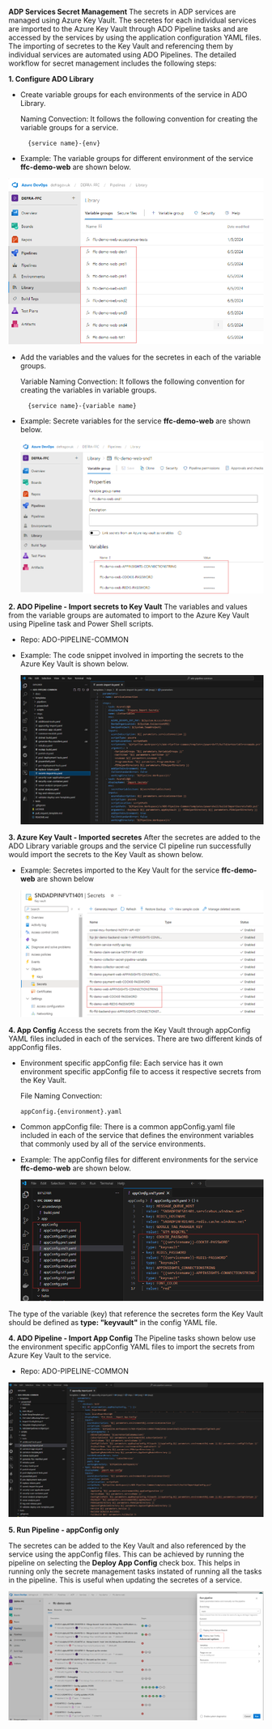 **ADP Services Secret Management**
The secrets in ADP services are managed using Azure Key Vault. The secretes for each individual services are imported to the Azure Key Vault through ADO Pipeline tasks and are accessed by the services by using the application configuration YAML files. The importing of secretes to the Key Vault and referencing them by individual services are automated using ADO Pipelines. The detailed workflow for secret management includes the following steps:

**1. Configure ADO Library**
- Create variable groups for each environments of the service in ADO Library.

  Naming Convection: It follows the following convention for creating the variable groups for a service.

        {service name}-{env}

-   Example: The variable groups for different environment of the service **ffc-demo-web** are shown below.

  ![image.png](../../images/variable-group.png)

- Add the variables and the values for the secretes in each of the variable groups.

  Variable Naming Convection: It follows the following convention for creating the variables in variable groups.

        {service name}-{variable name}

- Example: Secrete variables for the service **ffc-demo-web** are shown below.

  ![image.png](../../images/variable-group-keyvalue.png)


**2. ADO Pipeline - Import secrets to Key Vault**
The variables and values from the variable groups are automated to import to the Azure Key Vault using 
Pipeline task and Power Shell scripts. 

- Repo: ADO-PIPELINE-COMMON  

- Example: The code snippet involved in importing the secrets to the Azure Key Vault is 
  shown below.

  ![image.png](../../images/Import-secrets-to-Key-Vault.png)


**3. Azure Key Vault - Imported secretes**
After the secretes are added to the ADO Library variable groups and the service CI pipeline run successfully would import the secrets to the Key Vault as shown below. 

- Example: Secretes imported to the Key Vault for the service **ffc-demo-web** are shown below

  ![image.png](../../images/keyvault-secretes.png)
 

**4. App Config**
Access the secrets from the Key Vault through appConfig YAML files included in each of the services. 
There are two different kinds of appConfig files. 

- Environment specific appConfig file: Each service has it own environment specific appConfig file to access it 
  respective secrets from the Key Vault.

  File Naming Convection:

      appConfig.{environment}.yaml

- Common appConfig file: There is a common appConfig.yaml file included in each of the service that defines the 
  environment variables that commonly used by all of the service environments.

- Example: The appConfig files for different environments for the service **ffc-demo-web** are shown below.

  ![image.png](../../images/appconfig.png)

The type of the variable (key) that reference the secretes form the Key Vault should be defined as **type: "keyvault"** in the config YAML file.

**4. ADO Pipeline - Import App Config**
The Pipeline tasks shown below use the environment specific appConfig YAML files to import the secrets from Azure Key Vault to the service.

- Repo: ADO-PIPELINE-COMMON  

![image.png](../../images/import-appconfig.png)

**5. Run Pipeline - appConfig only**

The secretes can be added to the Key Vault and also referenced by the service using the appConfig files. This can be achieved by running the pipeline on selecting the **Deploy App Config** check box. This helps in running only the secrete management tasks instated of running all the tasks in the pipeline. This is useful when updating the secretes of a service.

![image.png](../../images/run-appconfig.png)